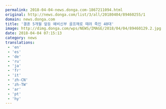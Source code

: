 ```yaml
---
permalink: 2018-04-04-news.donga.com-1867211094.html
original: http://news.donga.com/list/3/all/20180404/89460255/1
domain: news.donga.com
title: '결혼 5개월 앞둔 예비신부 골프채로 때려 죽인 40대'
image: http://dimg.donga.com/wps/NEWS/IMAGE/2018/04/04/89460129.2.jpg
date: 2018-04-04 07:15:13
category: news
translations: 
 - 'en'
 - 'es'
 - 'de'
 - 'ru'
 - 'ja'
 - 'fr'
 - 'it'
 - 'zh-CN'
 - 'zh-TW'
 - 'ar'
 - 'pt'
 - 'hy'
---
```


